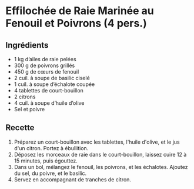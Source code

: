 
# Effilochée de Raie Marinée au Fenouil et Poivrons (4 pers.)

## Ingrédients
- 1 kg d’ailes de raie pelées
- 300 g de poivrons grillés
- 450 g de cœurs de fenouil
- 2 cuil. à soupe de basilic ciselé
- 1 cuil. à soupe d’échalote coupée
- 4 tablettes de court-bouillon
- 2 citrons
- 4 cuil. à soupe d’huile d’olive
- Sel et poivre

## Recette
1. Préparez un court-bouillon avec les tablettes, l'huile d'olive, et le jus d'un citron. Portez à ébullition.
2. Déposez les morceaux de raie dans le court-bouillon, laissez cuire 12 à 15 minutes, puis égouttez.
3. Dans un bol, mélangez le fenouil, les poivrons, et les échalotes. Ajoutez du sel, du poivre, et le basilic.
4. Servez en accompagnant de tranches de citron.
